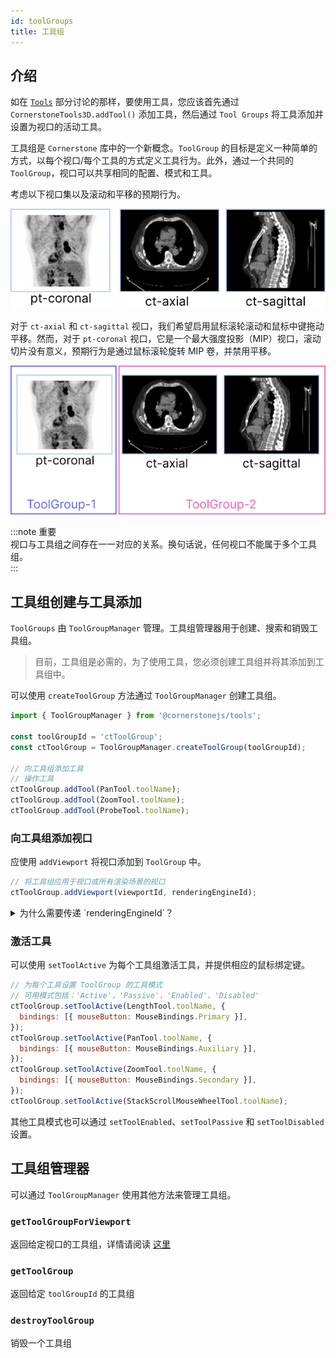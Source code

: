 ```yaml
---  
id: toolGroups  
title: 工具组  
---  
```


## 介绍  

如在 [`Tools`](./tools.md) 部分讨论的那样，要使用工具，您应该首先通过 `CornerstoneTools3D.addTool()` 添加工具，然后通过 `Tool Groups` 将工具添加并设置为视口的活动工具。  

工具组是 `Cornerstone` 库中的一个新概念。`ToolGroup` 的目标是定义一种简单的方式，以每个视口/每个工具的方式定义工具行为。此外，通过一个共同的 `ToolGroup`，视口可以共享相同的配置、模式和工具。  

考虑以下视口集以及滚动和平移的预期行为。  

<div style={{textAlign: 'center'}}>

![](../../assets/toolGroup-intro.png)

</div>  

对于 `ct-axial` 和 `ct-sagittal` 视口，我们希望启用鼠标滚轮滚动和鼠标中键拖动平移。然而，对于 `pt-coronal` 视口，它是一个最大强度投影（MIP）视口，滚动切片没有意义，预期行为是通过鼠标滚轮旋转 MIP 卷，并禁用平移。  

<div style={{textAlign: 'center'}}>

![](../../assets/toolGroup-Annotated.png)

</div>  

:::note 重要  
视口与工具组之间存在一一对应的关系。换句话说，任何视口不能属于多个工具组。  
:::  

## 工具组创建与工具添加  

`ToolGroups` 由 `ToolGroupManager` 管理。工具组管理器用于创建、搜索和销毁工具组。  

> 目前，工具组是必需的，为了使用工具，您必须创建工具组并将其添加到工具组中。  

可以使用 `createToolGroup` 方法通过 `ToolGroupManager` 创建工具组。  

```js  
import { ToolGroupManager } from '@cornerstonejs/tools';  

const toolGroupId = 'ctToolGroup';  
const ctToolGroup = ToolGroupManager.createToolGroup(toolGroupId);  

// 向工具组添加工具  
// 操作工具  
ctToolGroup.addTool(PanTool.toolName);  
ctToolGroup.addTool(ZoomTool.toolName);  
ctToolGroup.addTool(ProbeTool.toolName);  
```  

### 向工具组添加视口  

应使用 `addViewport` 将视口添加到 `ToolGroup` 中。  

```js  
// 将工具组应用于视口或所有渲染场景的视口  
ctToolGroup.addViewport(viewportId, renderingEngineId);  
```  

<details>  
<summary>  
为什么需要传递 `renderingEngineId`？  
</summary>  

原因是 `viewportId` 对于每个渲染引擎是唯一的。您可以有多个渲染引擎，其中包含具有相同 `viewportId` 的不同视口。  

</details>  

### 激活工具  

可以使用 `setToolActive` 为每个工具组激活工具，并提供相应的鼠标绑定键。  

```js  
// 为每个工具设置 ToolGroup 的工具模式  
// 可用模式包括：'Active'，'Passive'，'Enabled'，'Disabled'  
ctToolGroup.setToolActive(LengthTool.toolName, {  
  bindings: [{ mouseButton: MouseBindings.Primary }],  
});  
ctToolGroup.setToolActive(PanTool.toolName, {  
  bindings: [{ mouseButton: MouseBindings.Auxiliary }],  
});  
ctToolGroup.setToolActive(ZoomTool.toolName, {  
  bindings: [{ mouseButton: MouseBindings.Secondary }],  
});  
ctToolGroup.setToolActive(StackScrollMouseWheelTool.toolName);  
```  

其他工具模式也可以通过 `setToolEnabled`、`setToolPassive` 和 `setToolDisabled` 设置。  

## 工具组管理器  

可以通过 `ToolGroupManager` 使用其他方法来管理工具组。  

### `getToolGroupForViewport`  

返回给定视口的工具组，详情请阅读 [这里](/api/tools/namespace/ToolGroupManager#getToolGroupForViewport)  

### `getToolGroup`  

返回给定 `toolGroupId` 的工具组  

### `destroyToolGroup`  

销毁一个工具组